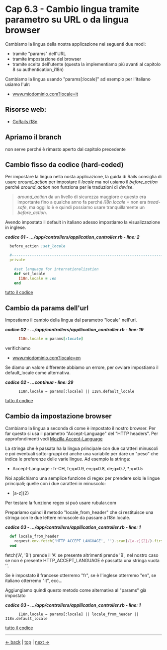 # <a name="top"></a> Cap 6.3 - Cambio lingua tramite parametro su URL o da lingua browser

Cambiamo la lingua della nostra applicazione nei seguenti due modi:

- tramite "params" dell'URL
- tramite impostazione del browser
- tramite scelta dell'utente (questa la implementiamo più avanti al capitolo 8 su authentication_i18n)

Cambiamo la lingua usando "params[:locale]" ad esempio per l'italiano usiamo l'ulr: 

- www.miodominio.com?locale=it



## Risorse web:

- [GoRails i18n](https://gorails.com/episodes/how-to-use-rails-i18n?autoplay=1&ck_subscriber_id=361075866)



## Apriamo il branch

non serve perché è rimasto aperto dal capitolo precedente



## Cambio fisso da codice (hard-coded)

Per impostare la lingua nella nosta applicazione, la guida di Rails consiglia di usare *around_action* per impostare il *locale* ma noi usiamo il *before_action* perché *around_action* non funziona per le traduzioni di *devise*. 

> *around_action* da un livello di sicurezza maggiore e questo era importante fino a qualche anno fa perché *I18n.locale =* non era *tread-safe*, ma oggi lo è e quindi possiamo usare tranquillamente un *before_action*.

Avendo impostato il default in italiano adesso impostiamo la visualizzazione in inglese.

***codice 01 - .../app/controllers/application_controller.rb - line: 2***

```ruby
  before_action :set_locale

  #-----------------------------------------------------------------------------
  private
  
    #set language for internationalization
    def set_locale
      I18n.locale = :en
    end
```

[tutto il codice](https://github.com/flaviobordonidev/leanpubabrandnewcms/blob/master/01-base/06-mockups_i18n/03_01-controllers-appllication_controller.rb)



## Cambio da params dell'url

Impostiamo il cambio della lingua dal parametro "locale" nell'url.

***codice 02 - .../app/controllers/appllication_controller.rb - line: 19***

```ruby
      I18n.locale = params[:locale]
```

verifichiamo

- www.miodominio.com?locale=en

Se diamo un valore differente abbiamo un errore, per ovviare impostiamo il default_locale come alternativa.


***codice 02 - ...continua - line: 29***

```
      I18n.locale = params[:locale] || I18n.default_locale
```

[tutto il codice](https://github.com/flaviobordonidev/leanpubabrandnewcms/blob/master/01-base/06-mockups_i18n/03_02-controllers-appllication_controller.rb)



## Cambio da impostazione browser

Cambiamo la lingua a seconda di come è impostato il nostro browser. 
Per far questo si usa il parametro "Accept-Language" del "HTTP headers".
Per approfondimenti vedi [Mozilla Accept-Language](developer.mozzilla.org/en-US/docs/Web/Headers/Accept-Language)

La stringa che è passata ha la lingua principale con due caratteri minuscoli e poi eventuali sotto-gruppi ed anche una variabile per dare un "peso" che indica le preferenze delle varie lingue.
Ad esempio la stringa:

- Accept-Language : fr-CH, fr;q=0.9, en;q=0.8, de;q=0.7, *;q=0.5

Noi applichiamo una semplice funzione di regex per prendere solo le lingue principali; quelle con i due caratteri in minuscolo:

- [a-z]{2}

Per testare la funzione regex si può usare rubular.com

Prepariamo quindi il metodo "locale_from_header" che ci restituisce una stringa con le due lettere minuscole da passare a I18n.locale.

***codice 03 - .../app/controllers/appllication_controller.rb - line: 1***

```ruby
  def locale_from_header
    request.env.fetch('HTTP_ACCEPT_LANGUAGE', '').scan(/[a-z]{2}/).first
  end
```

fetch('A', 'B') prende il 'A' se presente altrimenti prende 'B', nel nostro caso se non è presente HTTP_ACCEPT_LANGUAGE è passatta una stringa vuota ''.

Se è impostato il francese otterremo "fr", se è l'inglese otterremo "en", se italiano otterremo "it", ecc...

Aggiungiamo quindi questo metodo come alternativa al "params" già impostato

***codice 03 - .../app/controllers/appllication_controller.rb - line: 1***

```
      I18n.locale = params[:locale] || locale_from_header || I18n.default_locale
```

[tutto il codice](https://github.com/flaviobordonidev/leanpubabrandnewcms/blob/master/01-base/06-mockups_i18n/03_02-controllers-appllication_controller.rb)



---

[<- back](https://github.com/flaviobordonidev/leanpubabrandnewcms/blob/master/01-base/06-mockups_i18n/01-mockups_i18n-it.md)
 | [top](#top) |
[next ->](https://github.com/flaviobordonidev/leanpubabrandnewcms/blob/master/01-base/06-mockups_i18n/03-change_language_by_url_browser-it.md)
